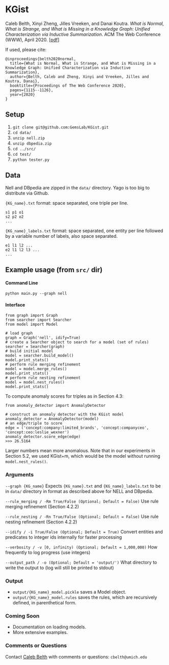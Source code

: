 # KGist

Caleb Belth, Xinyi Zheng, Jilles Vreeken, and Danai Koutra. _What is Normal, What is Strange, and What is Missing in a Knowledge Graph: Unified Characterization via Inductive Summarization_. ACM The Web Conference (WWW), April 2020. [[pdf](https://arxiv.org/abs/2003.10412)]

If used, please cite:
```
@inproceedings{belth2020normal,
  title={What is Normal, What is Strange, and What is Missing in a Knowledge Graph: Unified Characterization via Inductive Summarization},
  author={Belth, Caleb and Zheng, Xinyi and Vreeken, Jilles and Koutra, Danai},
  booktitle={Proceedings of The Web Conference 2020},
  pages={1115--1126},
  year={2020}
}
```

## Setup

1. `git clone git@github.com:GemsLab/KGist.git`
2. `cd data/`
3. `unzip nell.zip`
4. `unzip dbpedia.zip`
5. `cd ../src/`
6. `cd test/`
7. `python tester.py`

## Data

Nell and DBpedia are zipped in the `data/` directory. Yago is too big to distribute via Github.

`{KG_name}.txt` format: space separated, one triple per line.

```
s1 p1 o1
s2 p2 o2
...
```

`{KG_name}_labels.txt` format: space separated, one entity per line followed by a variable number of labels, also space separated.

```
e1 l1 l2 ...
e2 l1 l2 l3 ...
...
```

## Example usage (from `src/` dir)

#### Command Line

`python main.py --graph nell`

#### Interface

```
from graph import Graph
from searcher import Searcher
from model import Model

# load graph
graph = Graph('nell', idify=True)
# create a Searcher object to search for a model (set of rules)
searcher = Searcher(graph)
# build initial model
model = searcher.build_model()
model.print_stats()
# perform rule merging refinement
model = model.merge_rules()
model.print_stats()
# perform rule nesting refinement
model = model.nest_rules()
model.print_stats()
```

To compute anomaly scores for triples as in Section 4.3:

```
from anomaly_detector import AnomalyDetector

# construct an anomaly detector with the KGist model
anomaly_detector = AnomalyDetector(model)
# an edge/triple to score
edge = ('concept:company:limited_brands', 'concept:companyceo', 'concept:ceo:leslie_wexner')
anomaly_detector.score_edge(edge)
>>> 26.5164
```

Larger numbers mean more anomalous. Note that in our experiments in Section 5.2, we used KGist+m, which would be the model without running `model.nest_rules()`.

### Arguments

`--graph {KG_name}` Expects `{KG_name}.txt` and `{KG_name}_labels.txt` to be in `data/` directory in format as described above for NELL and DBpedia.

`--rule_merging / -Rm True/False (Optional; Default = False)` Use rule merging refinement (Section 4.2.2)

`--rule_nesting / -Rn True/False (Optional; Default = False)` Use rule nesting refinement (Section 4.2.2)

`--idify / -i True/False (Optional; Default = True)` Convert entities and predicates to integer ids internally for faster processing

`--verbosity / -v [0, infinity) (Optional; Default = 1,000,000)` How frequently to log progress (use integers)

`--output_path / -o (Optional; Default = 'output/')` What directory to write the output to (log will still be printed to stdout)

### Output

- `output/{KG_name}_model.pickle` saves a Model object.
- `output/{KG_name}_model.rules` saves the rules, which are recursively defined, in parenthetical form.

### Coming Soon

- Documentation on loading models.
- More extensive examples.

### Comments or Questions

Contact [Caleb Belth](https://quickshift.xyz/) with comments or questions: `cbelth@umich.edu`
